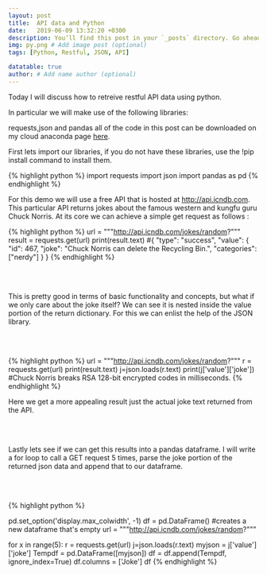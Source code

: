 ```yaml
---
layout: post
title:  API data and Python
date:   2019-06-09 13:32:20 +0300
description: You’ll find this post in your `_posts` directory. Go ahead and edit it and re-build the site to see your changes. # Add post description (optional)
img: py.png # Add image post (optional)
tags: [Python, Restful, JSON, API]

datatable: true
author: # Add name author (optional)
---
```


Today I will discuss how to retreive restful API data using python.

In particular we will make use of the following libraries:

requests,json and pandas all of the code in this post can be downloaded on my cloud anaconda page <a href="https://anaconda.org/IanFogelman/api-data-and-python/notebook">here</a>.
    
First lets import our libraries, if you do not have these libraries, use the !pip install command to install them.


{% highlight python %}
import requests
import json
import pandas as pd
{% endhighlight %}  




For this demo we will use a free API that is hosted at http://api.icndb.com.
This particular API returns jokes about the famous western and kungfu guru Chuck Norris.
At its core we can achieve a simple get request as follows :



{% highlight python %}
url = """http://api.icndb.com/jokes/random?"""
result = requests.get(url)
print(result.text)
#{ "type": "success", "value": { "id": 467, "joke": "Chuck Norris can delete the Recycling Bin.", "categories": ["nerdy"] } }
{% endhighlight %}  

<br>
<br>

This is pretty good in terms of basic functionality and concepts, but what if we only care about the joke itself?
We can see it is nested inside the value portion of the return dictionary. For this we can enlist the help of the JSON library.


<br>
<br>


{% highlight python %}
url = """http://api.icndb.com/jokes/random?"""
r = requests.get(url)
print(result.text)
j=json.loads(r.text)
print(j['value']['joke'])
#Chuck Norris breaks RSA 128-bit encrypted codes in milliseconds.
{% endhighlight %}  


Here we get a more appealing result just the actual joke text returned from the API.

<br>
<br>

Lastly lets see if we can get this results into a pandas dataframe.
I will write a for loop to call a GET request 5 times, parse the joke portion of the returned json data and append that to our dataframe.

<br>
<br>

{% highlight python %}

pd.set_option('display.max_colwidth', -1)
df = pd.DataFrame() #creates a new dataframe that's empty
url = """http://api.icndb.com/jokes/random?"""

for x in range(5):
    r = requests.get(url)
    j=json.loads(r.text)
    myjson = j['value']['joke']
    Tempdf = pd.DataFrame([myjson])
    df = df.append(Tempdf, ignore_index=True)
df.columns = ['Joke']
df
{% endhighlight %}  
